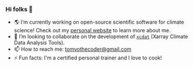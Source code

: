 ### Hi folks 👋

- 🌎 I’m currently working on open-source scientific software for climate science! Check out my [personal website](https://tomvo.me/career) to learn more about me.
- 👯 I’m looking to collaborate on the development of [`xcdat`](https://github.com/xCDAT/xcdat) (Xarray Climate Data Analysis Tools).
- 📫 How to reach me: tomvothecoder@gmail.com
- ⚡ Fun facts: I'm a certified personal trainer and I love to cook!
